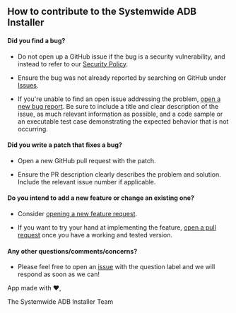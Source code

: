 ## How to contribute to the Systemwide ADB Installer

#### Did you find a bug?

- Do not open up a GitHub issue if the bug is a security vulnerability, and instead to refer to our [Security Policy](https://github.com/haridhayal11/Systemwide_ADB_Installer/security/policy).

- Ensure the bug was not already reported by searching on GitHub under [Issues](https://github.com/haridhayal11/Systemwide_ADB_Installer/issues).

- If you're unable to find an open issue addressing the problem, [open a new bug report](https://github.com/haridhayal11/Systemwide_ADB_Installer/issues/new?assignees=&labels=&projects=&template=bug_report.md&title=). Be sure to include a title and clear description of the issue, as much relevant information as possible, and a code sample or an executable test case demonstrating the expected behavior that is not occurring.

#### Did you write a patch that fixes a bug?

- Open a new GitHub pull request with the patch.

- Ensure the PR description clearly describes the problem and solution. Include the relevant issue number if applicable.

#### Do you intend to add a new feature or change an existing one?

- Consider [opening a new feature request](https://github.com/haridhayal11/Systemwide_ADB_Installer/issues/new?assignees=&labels=&projects=&template=feature_request.md&title=).

- If you want to try your hand at implementing the feature, [open a pull request](https://github.com/haridhayal11/Systemwide_ADB_Installer/compare) once you have a working and tested version.

#### Any other questions/comments/concerns?

- Please feel free to open an [issue](https://github.com/haridhayal11/Systemwide_ADB_Installer/issues) with the question label and we will respond as soon as we can!

App made with :heart:,

The Systemwide ADB Installer Team
